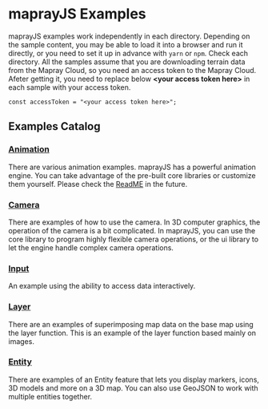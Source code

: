 # maprayJS Examples
maprayJS examples work independently in each directory. Depending on the sample content, you may be able to load it into a browser and run it directly, 
or you need to set it up in advance with `yarn` or `npm`. Check each directory.
All the samples assume that you are downloading terrain data from the Mapray Cloud, so you need an access token to the Mapray Cloud.
Afeter getting it, you need to replace below **\<your access token here\>** in each sample with your access token.

```
const accessToken = "<your access token here>";
```

## Examples Catalog

### [Animation](./animation)
There are various animation examples. maprayJS has a powerful animation engine. You can take advantage of the pre-built core libraries or customize them yourself.
Please check the [ReadME](./animation/README.md) in the future.

### [Camera](./camera)
There are examples of how to use the camera. In 3D computer graphics, the operation of the camera is a bit complicated. In maprayJS, you can use the core library to program highly flexible camera operations, or the ui library to let the engine handle complex camera operations.

### [Input](./input)
An example using the ability to access data interactively.

### [Layer](./layer)
There are an examples of superimposing map data on the base map using the layer function. This is an example of the layer function based mainly on images.

### [Entity](./Entity)
There are examples of an Entity feature that lets you display markers, icons, 3D models and more on a 3D map. You can also use GeoJSON to work with multiple entities together.

